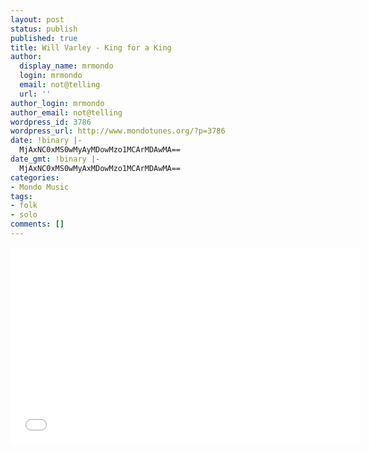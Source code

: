 ```yaml
---
layout: post
status: publish
published: true
title: Will Varley - King for a King
author:
  display_name: mrmondo
  login: mrmondo
  email: not@telling
  url: ''
author_login: mrmondo
author_email: not@telling
wordpress_id: 3786
wordpress_url: http://www.mondotunes.org/?p=3786
date: !binary |-
  MjAxNC0xMS0wMyAyMDowMzo1MCArMDAwMA==
date_gmt: !binary |-
  MjAxNC0xMS0wMyAxMDowMzo1MCArMDAwMA==
categories:
- Mondo Music
tags:
- folk
- solo
comments: []
---
```

<iframe width="560" height="315" src="//www.youtube.com/embed/CMxwqZVL9L4" frameborder="0"> </iframe>
